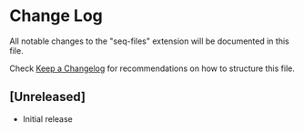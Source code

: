# Change Log

All notable changes to the "seq-files" extension will be documented in this file.

Check [Keep a Changelog](http://keepachangelog.com/) for recommendations on how to structure this file.

## [Unreleased]

- Initial release